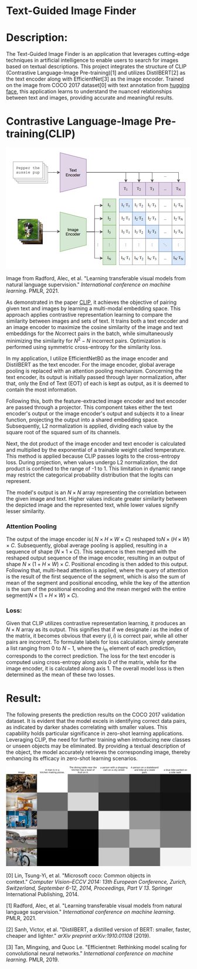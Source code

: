 # Text-Guided Image Finder

# Description:

The Text-Guided Image Finder is an application that leverages cutting-edge techniques in artificial intelligence to enable users to search for images based on textual descriptions. This project integrates the structure of CLIP (Contrastive Language-Image Pre-training)[1] and utilizes DistilBERT[2] as the text encoder along with EfficientNet[3] as the image encoder. Trained on the image from COCO 2017 dataset[0] with text annotation from [hugging face](https://huggingface.co/datasets/phiyodr/coco2017), this application learns to understand the nuanced relationships between text and images, providing accurate and meaningful results.

# Contrastive Language-Image Pre-training(CLIP)

![Image from Radford, Alec, et al. "Learning transferable visual models from natural language supervision." *International conference on machine learning*. PMLR, 2021.](Images/CLIP.png)

Image from Radford, Alec, et al. "Learning transferable visual models from natural language supervision." *International conference on machine learning*. PMLR, 2021.

As demonstrated in the paper [CLIP](https://arxiv.org/pdf/2103.00020.pdf), it achieves the objective of pairing given text and images by learning a multi-modal embedding space. This approach applies contrastive representation learning to compare the similarity between images and sets of text. It trains both a text encoder and an image encoder to maximize the cosine similarity of the image and text embeddings for the $N$correct pairs in the batch, while simultaneously minimizing the similarity for $N^2 - N$ incorrect pairs. Optimization is performed using symmetric cross-entropy for the similarity loss.

In my application, I utilize EfficientNetB0 as the image encoder and DistilBERT as the text encoder. For the image encoder, global average pooling is replaced with an attention pooling mechanism. Concerning the text encoder, its output is initially passed through layer normalization, after that, only the End of Text (EOT) of each is kept as output, as it is deemed to contain the most information.

Following this, both the feature-extracted image encoder and text encoder are passed through a projector. This component takes either the text encoder's output or the image encoder's output and subjects it to a linear function, projecting the output into a shared embedding space. Subsequently, L2 normalization is applied, dividing each value by the square root of the squared sum of its channels.

Next, the dot product of the image encoder and text encoder is calculated and multiplied by the exponential of a trainable weight called temperature. This method is applied because CLIP passes logits to the cross-entropy loss. During projection, when values undergo L2 normalization, the dot product is confined to the range of -1 to 1. This limitation in dynamic range may restrict the categorical probability distribution that the logits can represent.

The model's output is an $N\times N$ array representing the correlation between the given image and text. Higher values indicate greater similarity between the depicted image and the represented text, while lower values signify lesser similarity.

### Attention Pooling

The output of the image encoder is( $N \times H \times W \times  C)$ reshaped to$N \times ( H \times W) \times C$. Subsequently, global average pooling is applied, resulting in a sequence of shape ($N\times1 \times C)$. This sequence is then merged with the reshaped output sequence of the image encoder, resulting in an output of shape  $N \times  (1  + H\times W ) \times C$. Positional encoding is then added to this output. Following that, multi-head attention is applied, where the query of attention is the result of the first sequence of the segment, which is also the sum of mean of the segment and positional encoding, while the key of the attention is the sum of the positional encoding and the mean merged with the entire segment($N \times (1 + H \times W ) \times C)$.

### Loss:

Given that CLIP utilizes contrastive representation learning, it produces an $N\times N$ array as its output. This signifies that if we designate $i$ as the index of the matrix, it becomes obvious that every $(i,i)$ is correct pair, while all other pairs are incorrect. To formulate labels for loss calculation, simply generate a list ranging from 0 to $N-1$, where the $i_{th}$ element of each $\text{prediction}_i$ corresponds to the correct prediction. The loss for the text encoder is computed using cross-entropy along axis 0 of the matrix, while for the image encoder, it is calculated along axis 1. The overall model loss is then determined as the mean of these two losses.

# Result:

The following presents the prediction results on the COCO 2017 validation dataset. It is evident that the model excels in identifying correct data pairs, as indicated by darker shades correlating with smaller values. This capability holds particular significance in zero-shot learning applications. Leveraging CLIP, the need for further training when introducing new classes or unseen objects may be eliminated. By providing a textual description of the object, the model accurately retrieves the corresponding image, thereby enhancing its efficacy in zero-shot learning scenarios.

![result.png](Images/result.png)

[0] Lin, Tsung-Yi, et al. "Microsoft coco: Common objects in context." *Computer Vision–ECCV 2014: 13th European Conference, Zurich, Switzerland, September 6-12, 2014, Proceedings, Part V 13*. Springer International Publishing, 2014.

[1] Radford, Alec, et al. "Learning transferable visual models from natural language supervision." *International conference on machine learning*. PMLR, 2021.

[2] Sanh, Victor, et al. "DistilBERT, a distilled version of BERT: smaller, faster, cheaper and lighter." *arXiv preprint arXiv:1910.01108* (2019).

[3] Tan, Mingxing, and Quoc Le. "Efficientnet: Rethinking model scaling for convolutional neural networks." *International conference on machine learning*. PMLR, 2019.
